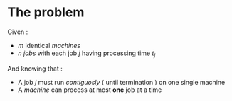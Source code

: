 # The problem

Given :
+ $m$ identical *machines* 
+ $n$ *jobs* with each job $j$ having processing time $t_j$ 

And knowing that :
+ A job $j$ must run *contiguosly* ( until termination ) on one single machine 
+ A *machine* can process at most **one** job at a time

